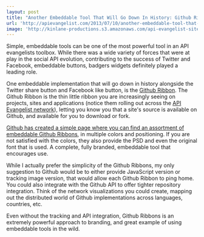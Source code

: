 ```yaml
---
layout: post
title: "Another Embeddable Tool That Will Go Down In History: Github Ribbons"
url: 'http://apievangelist.com/2013/07/10/another-embeddable-tool-that-will-go-down-in-history-github-ribbons/'
image: 'http://kinlane-productions.s3.amazonaws.com/api-evangelist-site/blog/forkme_right_red.png'
---
```


[<img class="c1" src="https://s3.amazonaws.com/kinlane-productions/api-evangelist/github/forkme-right-red.png" alt="" align="right" />][1]

Simple, embeddable tools can be one of the most powerful tool in an API evangelists toolbox. While there was a wide variety of forces that were at play in the social API evolution, contributing to the success of Twitter and Facebook, embeddable buttons, badgers widgets definitely played a leading role.

One embeddable implementation that will go down in history alongside the Twitter share button and Facebook like button, is the [Github Ribbon][1]. The Github Ribbon is the thin little ribbon you are increasingly seeing on projects, sites and applications (notice them rolling out across the [API Evangelist network][2]), letting you know you that a site's source is available on Github, and available for you to download or fork.

[Github has created a simple page where you can find an assortment of embeddable Github Ribbons][1], in multiple colors and positioning. If you are not satisfied with the colors, they also provide the PSD and even the original font that is used. A complete, fully branded, embeddable tool that encourages use.

While I actually prefer the simplicity of the Github Ribbons, my only suggestion to Github would be to either provide JavaScript version or tracking image version, that would allow each Github Ribbon to ping home. You could also integrate with the Github API to offer tighter repository integration. Think of the network visualizations you could create, mapping out the distributed world of Github implementations across languages, countries, etc.

Even without the tracking and API integration, Github Ribbons is an extremely powerful approach to branding, and great example of using embeddable tools in the wild.

   [1]: https://github.com/blog/273-github-ribbons
   [2]: http://apievangelist.com/network.html (API Evangelist Network)
